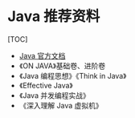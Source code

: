 # Java 推荐资料

[TOC]

- [Java 官方文档](https://docs.oracle.com/javase/8/docs/api/index.html)
- 《ON JAVA》基础卷、进阶卷
- 《Java 编程思想》《Think in Java》
- 《Effective Java》
- 《Java 并发编程实战》
- 《深入理解 Java 虚拟机》